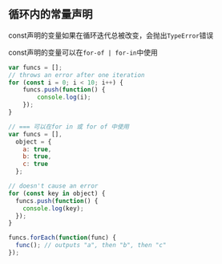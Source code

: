 
## 循环内的常量声明
const声明的变量如果在循环迭代总被改变，会抛出`TypeError`错误

const声明的变量可以在`for-of | for-in`中使用
```js
var funcs = [];
// throws an error after one iteration
for (const i = 0; i < 10; i++) {
    funcs.push(function() {
        console.log(i);
    });
}

// === 可以在for in 或 for of 中使用
var funcs = [],
  object = {
    a: true,
    b: true,
    c: true
  };

// doesn't cause an error
for (const key in object) {
  funcs.push(function() {
    console.log(key);
  });
}

funcs.forEach(function(func) {
  func(); // outputs "a", then "b", then "c"
});
```
